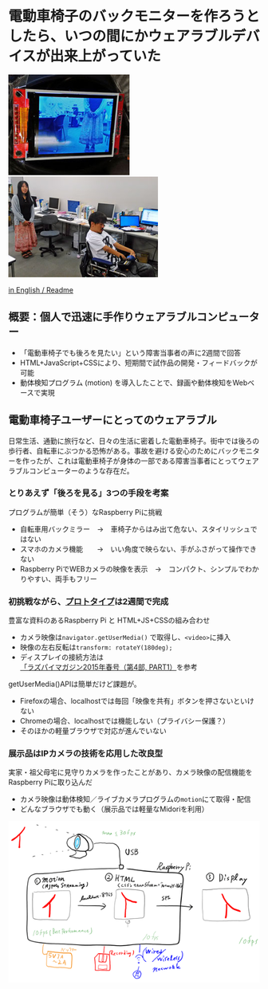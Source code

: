 # 電動車椅子のバックモニターを作ろうとしたら、いつの間にかウェアラブルデバイスが出来上がっていた

![トップ：背後の映像](images/top_1.jpg)![トップ：横から見た写真](images/top_2.jpg)

[in English / Readme](Readme.md)

## 概要：個人で迅速に手作りウェアラブルコンピューター

* 「電動車椅子でも後ろを見たい」という障害当事者の声に2週間で回答
* HTML+JavaScript+CSSにより、短期間で試作品の開発・フィードバックが可能
* 動体検知プログラム (motion) を導入したことで、録画や動体検知をWebベースで実現


## 電動車椅子ユーザーにとってのウェアラブル

日常生活、通勤に旅行など、日々の生活に密着した電動車椅子。街中では後ろの歩行者、自転車にぶつかる恐怖がある。事故を避ける安心のためにバックモニターを作ったが、これは電動車椅子が身体の一部である障害当事者にとってウェアラブルコンピューターのような存在だ。

### とりあえず「後ろを見る」3つの手段を考案

プログラムが簡単（そう）なRaspberry Piに挑戦

 * 自転車用バックミラー　→　車椅子からはみ出て危ない、スタイリッシュではない
 * スマホのカメラ機能　　→　いい角度で映らない、手がふさがって操作できない
 * Raspberry PiでWEBカメラの映像を表示　→　コンパクト、シンプルでわかりやすい、両手もフリー

### 初挑戦ながら、[プロトタイプ](https://ickobe.github.io/RearviewHTML/proto_3.html)は2週間で完成

豊富な資料のあるRaspberry Pi と HTML+JS+CSSの組み合わせ

* カメラ映像は`navigator.getUserMedia()` で取得し、`<video>`に挿入
* 映像の左右反転は`transform: rotateY(180deg);`
* ディスプレイの接続方法は[「ラズパイマガジン2015年春号（第4部, PART1）](http://itpro.nikkeibp.co.jp/atcl/mag/14/236763/010900005/)を参考

getUserMedia()APIは簡単だけど課題が。

* Firefoxの場合、localhostでは毎回「映像を共有」ボタンを押さないといけない
* Chromeの場合、localhostでは機能しない（プライバシー保護？）
* そのほかの軽量ブラウザで対応が進んでいない

### 展示品はIPカメラの技術を応用した改良型

実家・祖父母宅に見守りカメラを作ったことがあり、カメラ映像の配信機能をRaspberry Piに取り込んだ

* カメラ映像は動体検知／ライブカメラプログラムの`motion`にて取得・配信
* どんなブラウザでも動く（展示品では軽量なMidoriを利用）

![展示品の概略図](images/tenjihin.png)